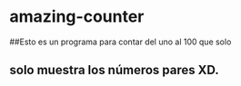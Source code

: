 # amazing-counter
##Esto es un programa para contar del uno al 100 que solo 
## solo muestra los números pares XD.
